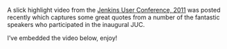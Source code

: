 A slick highlight video from the [Jenkins User Conference, 2011](/content/jenkins-user-conference) was posted recently which captures some great quotes from a number of the fantastic speakers who participated in the inaugural JUC.

I’ve embedded the video below, enjoy!
